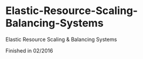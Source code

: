 # Elastic-Resource-Scaling-Balancing-Systems
Elastic Resource Scaling &amp; Balancing Systems

Finished in 02/2016